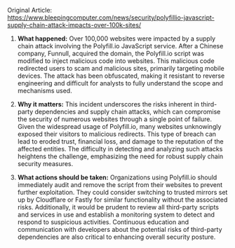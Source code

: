 Original Article: https://www.bleepingcomputer.com/news/security/polyfillio-javascript-supply-chain-attack-impacts-over-100k-sites/

1. **What happened:**
Over 100,000 websites were impacted by a supply chain attack involving the Polyfill.io JavaScript service. After a Chinese company, Funnull, acquired the domain, the Polyfill.io script was modified to inject malicious code into websites. This malicious code redirected users to scam and malicious sites, primarily targeting mobile devices. The attack has been obfuscated, making it resistant to reverse engineering and difficult for analysts to fully understand the scope and mechanisms used.

2. **Why it matters:**
This incident underscores the risks inherent in third-party dependencies and supply chain attacks, which can compromise the security of numerous websites through a single point of failure. Given the widespread usage of Polyfill.io, many websites unknowingly exposed their visitors to malicious redirects. This type of breach can lead to eroded trust, financial loss, and damage to the reputation of the affected entities. The difficulty in detecting and analyzing such attacks heightens the challenge, emphasizing the need for robust supply chain security measures.

3. **What actions should be taken:**
Organizations using Polyfill.io should immediately audit and remove the script from their websites to prevent further exploitation. They could consider switching to trusted mirrors set up by Cloudflare or Fastly for similar functionality without the associated risks. Additionally, it would be prudent to review all third-party scripts and services in use and establish a monitoring system to detect and respond to suspicious activities. Continuous education and communication with developers about the potential risks of third-party dependencies are also critical to enhancing overall security posture.